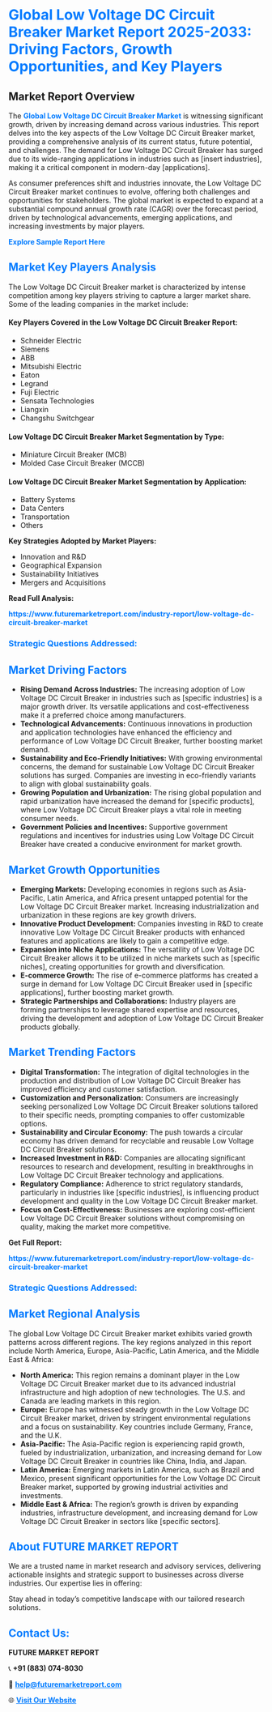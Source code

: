 <h1 style="color: #007BFF;">Global Low Voltage DC Circuit Breaker Market Report 2025-2033: Driving Factors, Growth Opportunities, and Key Players</h1>

<section id="overview">
<h2>Market Report Overview</h2>
<p>The <a href="https://www.futuremarketreport.com/industry-report/low-voltage-dc-circuit-breaker-market" style="color: #007BFF; text-decoration: none;"><strong>Global Low Voltage DC Circuit Breaker Market</strong></a> is witnessing significant growth, driven by increasing demand across various industries. This report delves into the key aspects of the Low Voltage DC Circuit Breaker market, providing a comprehensive analysis of its current status, future potential, and challenges. The demand for Low Voltage DC Circuit Breaker has surged due to its wide-ranging applications in industries such as [insert industries], making it a critical component in modern-day [applications].</p>
<p>As consumer preferences shift and industries innovate, the Low Voltage DC Circuit Breaker market continues to evolve, offering both challenges and opportunities for stakeholders. The global market is expected to expand at a substantial compound annual growth rate (CAGR) over the forecast period, driven by technological advancements, emerging applications, and increasing investments by major players.</p>
</section>

<section id="overview">
<p><a href="https://www.futuremarketreport.com/request-sample/reportId=28937" style="color: #007BFF; text-decoration: none;"><strong>Explore Sample Report Here</strong></a></p>
</section>

<section id="key-players">
<h2 style="color: #007BFF;">Market Key Players Analysis</h2>
<p>The Low Voltage DC Circuit Breaker market is characterized by intense competition among key players striving to capture a larger market share. Some of the leading companies in the market include:</p>
<h4>Key Players Covered in the Low Voltage DC Circuit Breaker Report:</h4>
<ul><li>Schneider Electric</li><li>Siemens</li><li>ABB</li><li>Mitsubishi Electric</li><li>Eaton</li><li>Legrand</li><li>Fuji Electric</li><li>Sensata Technologies</li><li>Liangxin</li><li>Changshu Switchgear</li></ul>
<h4>Low Voltage DC Circuit Breaker Market Segmentation by Type:</h4>
<ul><li>Miniature Circuit Breaker (MCB)</li><li>Molded Case Circuit Breaker (MCCB)</li></ul>

<h4>Low Voltage DC Circuit Breaker Market Segmentation by Application:</h4>
<ul><li>Battery Systems</li><li>Data Centers</li><li>Transportation</li><li>Others</li></ul>
<p><strong>Key Strategies Adopted by Market Players:</strong></p>
<ul>
<li>Innovation and R&D</li>
<li>Geographical Expansion</li>
<li>Sustainability Initiatives</li>
<li>Mergers and Acquisitions</li>
</ul>
</section>

<section>
<p><strong>Read Full Analysis: </strong></p><a href="https://www.futuremarketreport.com/industry-report/low-voltage-dc-circuit-breaker-market" style="color: #007BFF; text-decoration: none;"><strong>https://www.futuremarketreport.com/industry-report/low-voltage-dc-circuit-breaker-market</strong></a>
<h3 style="color: #007BFF;">Strategic Questions Addressed:</h3>
</section>

<section id="driving-factors">
<h2 style="color: #007BFF;">Market Driving Factors</h2>
<ul>
<li><strong>Rising Demand Across Industries:</strong> The increasing adoption of Low Voltage DC Circuit Breaker in industries such as [specific industries] is a major growth driver. Its versatile applications and cost-effectiveness make it a preferred choice among manufacturers.</li>
<li><strong>Technological Advancements:</strong> Continuous innovations in production and application technologies have enhanced the efficiency and performance of Low Voltage DC Circuit Breaker, further boosting market demand.</li>
<li><strong>Sustainability and Eco-Friendly Initiatives:</strong> With growing environmental concerns, the demand for sustainable Low Voltage DC Circuit Breaker solutions has surged. Companies are investing in eco-friendly variants to align with global sustainability goals.</li>
<li><strong>Growing Population and Urbanization:</strong> The rising global population and rapid urbanization have increased the demand for [specific products], where Low Voltage DC Circuit Breaker plays a vital role in meeting consumer needs.</li>
<li><strong>Government Policies and Incentives:</strong> Supportive government regulations and incentives for industries using Low Voltage DC Circuit Breaker have created a conducive environment for market growth.</li>
</ul>
</section>

<section id="growth-opportunities">
<h2 style="color: #007BFF;">Market Growth Opportunities</h2>
<ul>
<li><strong>Emerging Markets:</strong> Developing economies in regions such as Asia-Pacific, Latin America, and Africa present untapped potential for the Low Voltage DC Circuit Breaker market. Increasing industrialization and urbanization in these regions are key growth drivers.</li>
<li><strong>Innovative Product Development:</strong> Companies investing in R&D to create innovative Low Voltage DC Circuit Breaker products with enhanced features and applications are likely to gain a competitive edge.</li>
<li><strong>Expansion into Niche Applications:</strong> The versatility of Low Voltage DC Circuit Breaker allows it to be utilized in niche markets such as [specific niches], creating opportunities for growth and diversification.</li>
<li><strong>E-commerce Growth:</strong> The rise of e-commerce platforms has created a surge in demand for Low Voltage DC Circuit Breaker used in [specific applications], further boosting market growth.</li>
<li><strong>Strategic Partnerships and Collaborations:</strong> Industry players are forming partnerships to leverage shared expertise and resources, driving the development and adoption of Low Voltage DC Circuit Breaker products globally.</li>
</ul>
</section>

<section id="trending-factors">
<h2 style="color: #007BFF;">Market Trending Factors</h2>
<ul>
<li><strong>Digital Transformation:</strong> The integration of digital technologies in the production and distribution of Low Voltage DC Circuit Breaker has improved efficiency and customer satisfaction.</li>
<li><strong>Customization and Personalization:</strong> Consumers are increasingly seeking personalized Low Voltage DC Circuit Breaker solutions tailored to their specific needs, prompting companies to offer customizable options.</li>
<li><strong>Sustainability and Circular Economy:</strong> The push towards a circular economy has driven demand for recyclable and reusable Low Voltage DC Circuit Breaker solutions.</li>
<li><strong>Increased Investment in R&D:</strong> Companies are allocating significant resources to research and development, resulting in breakthroughs in Low Voltage DC Circuit Breaker technology and applications.</li>
<li><strong>Regulatory Compliance:</strong> Adherence to strict regulatory standards, particularly in industries like [specific industries], is influencing product development and quality in the Low Voltage DC Circuit Breaker market.</li>
<li><strong>Focus on Cost-Effectiveness:</strong> Businesses are exploring cost-efficient Low Voltage DC Circuit Breaker solutions without compromising on quality, making the market more competitive.</li>
</ul>
</section>

<section>
<p><strong>Get Full Report: </strong></p><a href="https://www.futuremarketreport.com/industry-report/low-voltage-dc-circuit-breaker-market" style="color: #007BFF; text-decoration: none;"><strong>https://www.futuremarketreport.com/industry-report/low-voltage-dc-circuit-breaker-market</strong></a>
<h3 style="color: #007BFF;">Strategic Questions Addressed:</h3>
</section>


<section id="regional-analysis">
<h2 style="color: #007BFF;">Market Regional Analysis</h2>
<p>The global Low Voltage DC Circuit Breaker market exhibits varied growth patterns across different regions. The key regions analyzed in this report include North America, Europe, Asia-Pacific, Latin America, and the Middle East & Africa:</p>
<ul>
<li><strong>North America:</strong> This region remains a dominant player in the Low Voltage DC Circuit Breaker market due to its advanced industrial infrastructure and high adoption of new technologies. The U.S. and Canada are leading markets in this region.</li>
<li><strong>Europe:</strong> Europe has witnessed steady growth in the Low Voltage DC Circuit Breaker market, driven by stringent environmental regulations and a focus on sustainability. Key countries include Germany, France, and the U.K.</li>
<li><strong>Asia-Pacific:</strong> The Asia-Pacific region is experiencing rapid growth, fueled by industrialization, urbanization, and increasing demand for Low Voltage DC Circuit Breaker in countries like China, India, and Japan.</li>
<li><strong>Latin America:</strong> Emerging markets in Latin America, such as Brazil and Mexico, present significant opportunities for the Low Voltage DC Circuit Breaker market, supported by growing industrial activities and investments.</li>
<li><strong>Middle East & Africa:</strong> The region’s growth is driven by expanding industries, infrastructure development, and increasing demand for Low Voltage DC Circuit Breaker in sectors like [specific sectors].</li>
</ul>
</section>

<footer>
<h2 style="color: #007BFF;">About FUTURE MARKET REPORT</h2>
<p>We are a trusted name in market research and advisory services, delivering actionable insights and strategic support to businesses across diverse industries. Our expertise lies in offering:</p>

<p>Stay ahead in today’s competitive landscape with our tailored research solutions.</p>

<h2 style="color: #007BFF;">Contact Us:</h2>
<p><strong>FUTURE MARKET REPORT</strong></p>
<p>📞 <strong>+91 (883) 074-8030</strong></p>
<p>📧 <strong><a href="mailto:help@futuremarketreport.com" style="color: #007BFF;">help@futuremarketreport.com</a></strong></p>
<p>🌐 <strong><a href="https://www.futuremarketreport.com/" style="color: #007BFF;">Visit Our Website</a></strong></p>
</footer>
